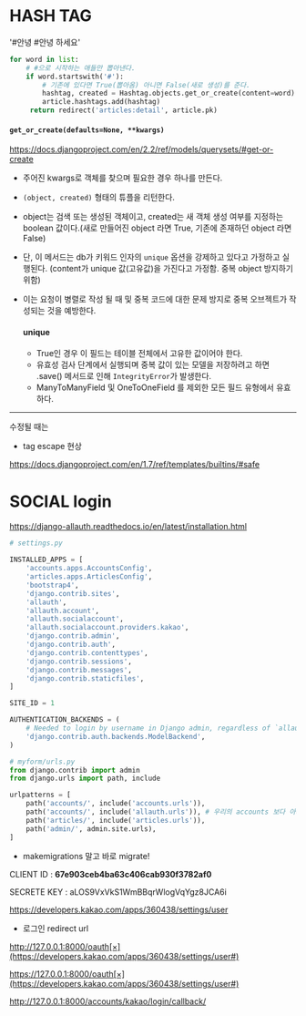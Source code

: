 # HASH TAG

'#안녕 #안녕 하세요'

```python
for word in list:
    # #으로 시작하는 애들만 뽑아낸다.
	if word.startswith('#'):
        # 기존에 있다면 True(뽑아옴) 아니면 False(새로 생성)를 준다.
		hashtag, created = Hashtag.objects.get_or_create(content=word) 
        article.hashtags.add(hashtag)
     return redirect('articles:detail', article.pk)
```

#### `get_or_create(defaults=None, **kwargs)`

https://docs.djangoproject.com/en/2.2/ref/models/querysets/#get-or-create

- 주어진 kwargs로 객체를 찾으며 필요한 경우 하나를 만든다.
- `(object, created)` 형태의 튜플을 리턴한다.
- object는 검색 또는 생성된 객체이고, created는 새 객체 생성 여부를 지정하는 boolean 값이다.(새로 만들어진 object 라면 True, 기존에 존재하던 object 라면 False)
- 단, 이 메서드는 db가 키워드 인자의 `unique` 옵션을 강제하고 있다고 가정하고 실행된다. (content가 unique 값(고유값)을 가진다고 가정함. 중복 object 방지하기 위함)

- 이는 요청이 병렬로 작성 될 때 및 중복 코드에 대한 문제 방지로 중복 오브젝트가 작성되는 것을 예방한다.

  #### unique

  - True인 경우 이 필드는 테이블 전체에서 고유한 값이어야 한다.
  - 유효성 검사 단계에서 실행되며 중복 값이 있는 모델을 저장하려고 하면 .save() 메서드로 인해 `IntegrityError`가 발생한다.
  - ManyToManyField 및 OneToOneField 를 제외한 모든 필드 유형에서 유효하다.

<hr>

수정될 때는



- tag escape 현상

https://docs.djangoproject.com/en/1.7/ref/templates/builtins/#safe



# SOCIAL login

https://django-allauth.readthedocs.io/en/latest/installation.html

```python
# settings.py

INSTALLED_APPS = [
    'accounts.apps.AccountsConfig',
    'articles.apps.ArticlesConfig',
    'bootstrap4',
    'django.contrib.sites',
    'allauth',
    'allauth.account',
    'allauth.socialaccount',
    'allauth.socialaccount.providers.kakao',
    'django.contrib.admin',
    'django.contrib.auth',
    'django.contrib.contenttypes',
    'django.contrib.sessions',
    'django.contrib.messages',
    'django.contrib.staticfiles',
]

SITE_ID = 1

AUTHENTICATION_BACKENDS = (
    # Needed to login by username in Django admin, regardless of `allauth`
    'django.contrib.auth.backends.ModelBackend',
)

# myform/urls.py
from django.contrib import admin
from django.urls import path, include

urlpatterns = [
    path('accounts/', include('accounts.urls')),
    path('accounts/', include('allauth.urls')), # 우리의 accounts 보다 아래에 있어야 한다!!
    path('articles/', include('articles.urls')),
    path('admin/', admin.site.urls),
]
```

- makemigrations 말고 바로 migrate!



CLIENT ID : **67e903ceb4ba63c406cab930f3782af0**

SECRETE KEY : aLOS9VxVkS1WmBBqrWlogVqYgz8JCA6i

<kakaodeveloper>

https://developers.kakao.com/apps/360438/settings/user

- 로그인 redirect url

http://127.0.0.1:8000/oauth[×](https://developers.kakao.com/apps/360438/settings/user#)

https://127.0.0.1:8000/oauth[×](https://developers.kakao.com/apps/360438/settings/user#)

http://127.0.0.1:8000/accounts/kakao/login/callback/
  